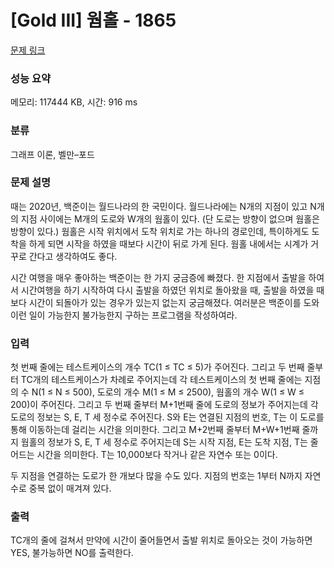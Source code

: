 # [Gold III] 웜홀 - 1865 

[문제 링크](https://www.acmicpc.net/problem/1865) 

### 성능 요약

메모리: 117444 KB, 시간: 916 ms

### 분류

그래프 이론, 벨만–포드

### 문제 설명

<p>때는 2020년, 백준이는 월드나라의 한 국민이다. 월드나라에는 N개의 지점이 있고 N개의 지점 사이에는 M개의 도로와 W개의 웜홀이 있다. (단 도로는 방향이 없으며 웜홀은 방향이 있다.) 웜홀은 시작 위치에서 도착 위치로 가는 하나의 경로인데, 특이하게도 도착을 하게 되면 시작을 하였을 때보다 시간이 뒤로 가게 된다. 웜홀 내에서는 시계가 거꾸로 간다고 생각하여도 좋다.</p>

<p>시간 여행을 매우 좋아하는 백준이는 한 가지 궁금증에 빠졌다. 한 지점에서 출발을 하여서 시간여행을 하기 시작하여 다시 출발을 하였던 위치로 돌아왔을 때, 출발을 하였을 때보다 시간이 되돌아가 있는 경우가 있는지 없는지 궁금해졌다. 여러분은 백준이를 도와 이런 일이 가능한지 불가능한지 구하는 프로그램을 작성하여라.</p>

### 입력 

 <p>첫 번째 줄에는 테스트케이스의 개수 TC(1 ≤ TC ≤ 5)가 주어진다. 그리고 두 번째 줄부터 TC개의 테스트케이스가 차례로 주어지는데 각 테스트케이스의 첫 번째 줄에는 지점의 수 N(1 ≤ N ≤ 500), 도로의 개수 M(1 ≤ M ≤ 2500), 웜홀의 개수 W(1 ≤ W ≤ 200)이 주어진다. 그리고 두 번째 줄부터 M+1번째 줄에 도로의 정보가 주어지는데 각 도로의 정보는 S, E, T 세 정수로 주어진다. S와 E는 연결된 지점의 번호, T는 이 도로를 통해 이동하는데 걸리는 시간을 의미한다. 그리고 M+2번째 줄부터 M+W+1번째 줄까지 웜홀의 정보가 S, E, T 세 정수로 주어지는데 S는 시작 지점, E는 도착 지점, T는 줄어드는 시간을 의미한다. T는 10,000보다 작거나 같은 자연수 또는 0이다.</p>

<p>두 지점을 연결하는 도로가 한 개보다 많을 수도 있다. 지점의 번호는 1부터 N까지 자연수로 중복 없이 매겨져 있다.</p>

### 출력 

 <p>TC개의 줄에 걸쳐서 만약에 시간이 줄어들면서 출발 위치로 돌아오는 것이 가능하면 YES, 불가능하면 NO를 출력한다.</p>

